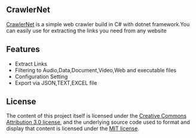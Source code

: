 ## CrawlerNet

 [CrawlerNet](http://app.yemrekeskin.com/crawlernet) is a simple web crawler build in C# with dotnet framework.You can easily use for extracting the links you need from any website

## Features

 - Extract Links
 - Filtering to Audio,Data,Document,Video,Web and executable files
 - Configuration Setting
 - Export via JSON,TEXT,EXCEL file

## License

The content of this project itself is licensed under the [Creative Commons Attribution 3.0 license](http://creativecommons.org/licenses/by/3.0/us/deed.en_US), and the underlying source code used to format and display that content is licensed under the [MIT license](http://opensource.org/licenses/mit-license.php).
